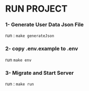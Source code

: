 # RUN PROJECT

### 1- Generate User Data Json File

run : `make generateJson`

### 2- copy .env.example to .env

run `make env`

### 3- Migrate and Start Server

run : `make run `
